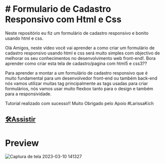 <H1> # Formulario de Cadastro Responsivo com Html e Css</h1>
Neste repositório eu fiz um formulário de cadastro responsivo e bonito usando html e css.

Olá Amigos, neste vídeo você vai aprender a como criar um formulário de cadastro responsivo usando html e css será muito simples com objectivo de melhorar os seu conhecimentos no desenvolvimento web front-end!. Bora aprender como criar esta tela de cadastro/pagina com html5 e css3??

Para aprender a montar a um formulário de cadastro responsivo que é muito fundamental para um desenvolvedor front-end ou também back-end nós vamos utilizar muitas tag principalmente as tags usadas para criar formulários, nós vamos usar muito flexbox tanto para o design e também para a responsividade.

Tutorial realizado com sucesso!! 
Muito Obrigado pelo Apoio #LarissaKich
## [🛠Assistir](https://www.youtube.com/watch?v=zWw0npNDkVM)

# Preview
![Captura de tela 2023-03-10 141327](https://user-images.githubusercontent.com/106184297/224384054-42e954f7-94c2-4ec1-9423-639a85f59674.png)


